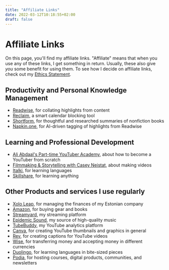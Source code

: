 ```yaml
---
title: "Affiliate Links"
date: 2022-03-12T10:18:55+02:00
draft: false
---
```

# Affiliate Links

On this page, you'll find my affiliate links. "Affiliate" means that when you use any of these links, I get something in return. Usually, these also give _you_ some benefit for using them. To see how I decide on affiliate links, check out my [Ethics Statement](https://nicolevanderhoeven.com/ethics/).

## Productivity and Personal Knowledge Management

- [Readwise](https://readwise.io/nicole), for collating highlights from content
- [Reclaim](https://reclaim.ai/r/s/yYOqK), a smart calendar blocking tool
- [Shortform](https://shortform.com/nicole), for thoughtful and researched summaries of nonfiction books
- [Napkin.one](https://napkin.one/?via=nicole), for AI-driven tagging of highlights from Readwise

## Learning and Professional Development

- [Ali Abdaal's Part-time YouTuber Academy](https://ptya.samcart.com/referral/IKjWOptt/ag3CrAXhy7tQJ1Wb), about how to become a YouTuber from scratch
- [Filmmaking & Storytelling with Casey Neistat](https://monthly.com/casey-neistat-filmmaking?friend=nicole-van-der-hoeven), about making videos
- [Italki](https://www.italki.com/i/ref/fHFBb), for learning languages
- [Skillshare](https://skl.sh/37RmSOG), for learning anything

## Other Products and services I use regularly

- [Xolo Leap](https://www.xolo.io/ref/NICVAN2), for managing the finances of my Estonian company
- [Amazon](https://amzn.to/3CmuLH1), for buying gear and books
- [Streamyard](https://streamyard.com?pal=4894166466428928), my streaming platform
- [Epidemic Sound](https://www.epidemicsound.com/referral/9927mk), my source of high-quality music
- [TubeBuddy](https://www.tubebuddy.com/nicolevdh), my YouTube analytics platform
- [Canva](https://www.canva.com/join/ttv-mhj-zgx), for creating YouTube thumbnails and graphics in general
- [Rev](http://try.rev.com/6cP3lQ), for creating captions for YouTube videos
- [Wise](https://wise.com/invite/u/nicolev120), for transferring money and accepting money in different currencies
- [Duolingo](https://invite.duolingo.com/BDHTZTB5CWWKSMEKZHWDOXTNPY), for learning languages in bite-sized pieces
- [Podia](https://www.podia.com/?via=648bee), for hosting courses, digital products, communities, and newsletters